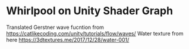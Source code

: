 # Whirlpool on Unity Shader Graph

Translated Gerstner wave fucntion from https://catlikecoding.com/unity/tutorials/flow/waves/
Water texture from here https://3dtextures.me/2017/12/28/water-001/